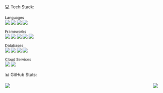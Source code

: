 <p style="font-size: 14px;">💻 Tech Stack:</p>

<p style="font-size: 12px;">Languages<br>
<img src="https://img.shields.io/badge/-HTML5-E34F26?style=flat&logo=html5&logoColor=white">
<img src="https://img.shields.io/badge/-CSS3-1572B6?style=flat&logo=css3&logoColor=white">
<img src="https://img.shields.io/badge/-JavaScript-F7DF1E?style=flat&logo=javascript&logoColor=black">
<img src="https://img.shields.io/badge/-SQL-4479A1?style=flat&logo=postgresql&logoColor=white">
</p>

<p style="font-size: 12px;">Frameworks<br>
<img src="https://img.shields.io/badge/-Next.js-000000?style=flat&logo=next.js&logoColor=white">
<img src="https://img.shields.io/badge/-React-61DAFB?style=flat&logo=react&logoColor=black">
<img src="https://img.shields.io/badge/-Node.js-339933?style=flat&logo=node.js&logoColor=white">
<img src="https://img.shields.io/badge/-Express-000000?style=flat&logo=express&logoColor=white">
<img src="https://img.shields.io/badge/-Tailwind%20CSS-38B2AC?style=flat&logo=tailwind-css&logoColor=white">
</p>

<p style="font-size: 12px;">Databases<br>
<img src="https://img.shields.io/badge/-SQL%20Server-CC2927?style=flat&logo=microsoft-sql-server&logoColor=white">
<img src="https://img.shields.io/badge/-MySQL-4479A1?style=flat&logo=mysql&logoColor=white">
<img src="https://img.shields.io/badge/-PostgreSQL-4169E1?style=flat&logo=postgresql&logoColor=white">
<img src="https://img.shields.io/badge/-MongoDB-47A248?style=flat&logo=mongodb&logoColor=white">
</p>

<p style="font-size: 12px;">Cloud Services<br>
<img src="https://img.shields.io/badge/-AWS%20S3-569A31?style=flat&logo=amazon-s3&logoColor=white">
<img src="https://img.shields.io/badge/-Cloudflare%20R2-F38020?style=flat&logo=cloudflare&logoColor=white">
</p>

<p style="font-size: 14px;">📊 GitHub Stats:</p>
<div style="display: flex; justify-content: space-between;">
  <img src="https://github-readme-stats.vercel.app/api?username=vitorpereira2607&show_icons=true&theme=dark&border_color=FFA500&icon_color=FFA500&title_color=FFA500">
  <img src="https://github-readme-stats.vercel.app/api/top-langs/?username=vitorpereira2607&theme=dark&hide_border=false&include_all_commits=true&count_private=false&layout=compact&border_color=FFA500&title_color=FFA500" >
</div>
